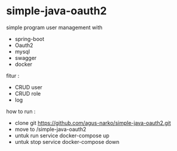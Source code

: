 # simple-java-oauth2

simple program user management with 
  - spring-boot
  - Oauth2
  - mysql
  - swagger
  - docker

fitur :
  - CRUD  user
  - CRUD role
  - log

how to run :
 - clone git https://github.com/agus-narko/simple-java-oauth2.git
 - move to /simple-java-oauth2
 - untuk run service docker-compose up
 - untuk stop service docker-compose down  
